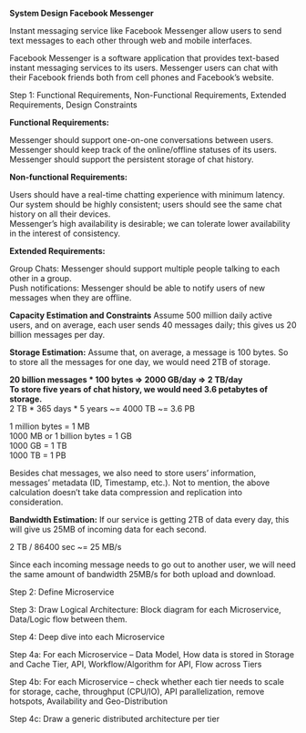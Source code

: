 <b>System Design Facebook Messenger</b>

Instant messaging service like Facebook Messenger allow users to send text messages to each other through web and mobile interfaces.

Facebook Messenger is a software application that provides text-based instant messaging services to its users. Messenger users can chat with their Facebook friends both from cell phones and Facebook’s website.

Step 1: Functional Requirements, Non-Functional Requirements, Extended Requirements, Design Constraints

<b>Functional Requirements:</b>

Messenger should support one-on-one conversations between users.<br>
Messenger should keep track of the online/offline statuses of its users.<br>
Messenger should support the persistent storage of chat history.

<b>Non-functional Requirements:</b>

Users should have a real-time chatting experience with minimum latency.<br>
Our system should be highly consistent; users should see the same chat history on all their devices.<br>
Messenger’s high availability is desirable; we can tolerate lower availability in the interest of consistency.

<b>Extended Requirements:</b>

Group Chats: Messenger should support multiple people talking to each other in a group.<br>
Push notifications: Messenger should be able to notify users of new messages when they are offline.

<b>Capacity Estimation and Constraints</b>
Assume 500 million daily active users, and on average, each user sends 40 messages daily; this gives us 20 billion messages per day.

<b>Storage Estimation:</b> Assume that, on average, a message is 100 bytes. So to store all the messages for one day, we would need 2TB of storage.

<b>20 billion messages * 100 bytes => 2000 GB/day => 2 TB/day</b><br>
<b>To store five years of chat history, we would need 3.6 petabytes of storage.</b><br>
2 TB * 365 days * 5 years ~= 4000 TB ~= 3.6 PB<br>

1 million bytes = 1 MB<br>
1000 MB or 1 billion bytes = 1 GB<br>
1000 GB = 1 TB<br>
1000 TB = 1 PB

Besides chat messages, we also need to store users’ information, messages’ metadata (ID, Timestamp, etc.). Not to mention, the above calculation doesn’t take data compression and replication into consideration.

<b>Bandwidth Estimation:</b> If our service is getting 2TB of data every day, this will give us 25MB of incoming data for each second.

2 TB / 86400 sec ~= 25 MB/s<br>

Since each incoming message needs to go out to another user, we will need the same amount of bandwidth 25MB/s for both upload and download.

Step 2: Define Microservice

Step 3: Draw Logical Architecture: Block diagram for each Microservice, Data/Logic flow between them.

Step 4: Deep dive into each Microservice

Step 4a: For each Microservice – Data Model, How data is stored in Storage and Cache Tier, API, Workflow/Algorithm for API, Flow across Tiers

Step 4b: For each Microservice – check whether each tier needs to scale for storage, cache, throughput (CPU/IO), API parallelization, remove hotspots, Availability and Geo-Distribution

Step 4c: Draw a generic distributed architecture per tier
